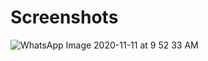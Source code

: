 # Screenshots

![WhatsApp Image 2020-11-11 at 9 52 33 AM](https://user-images.githubusercontent.com/61753161/98765375-0f4b6300-2404-11eb-9ce6-09d0e8e80690.jpeg)

